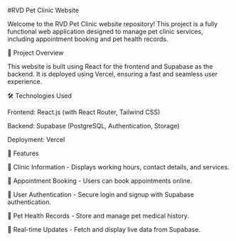 #RVD Pet Clinic Website

Welcome to the RVD Pet Clinic website repository! This project is a fully functional web application designed to manage pet clinic services, including appointment booking and pet health records.

🚀 Project Overview

This website is built using React for the frontend and Supabase as the backend. It is deployed using Vercel, ensuring a fast and seamless user experience.

🛠️ Technologies Used

Frontend: React.js (with React Router, Tailwind CSS)

Backend: Supabase (PostgreSQL, Authentication, Storage)

Deployment: Vercel


🌟 Features

🏥 Clinic Information - Displays working hours, contact details, and services.

📅 Appointment Booking - Users can book appointments online.

🔐 User Authentication - Secure login and signup with Supabase authentication.

🐶 Pet Health Records - Store and manage pet medical history.

📡 Real-time Updates - Fetch and display live data from Supabase.
